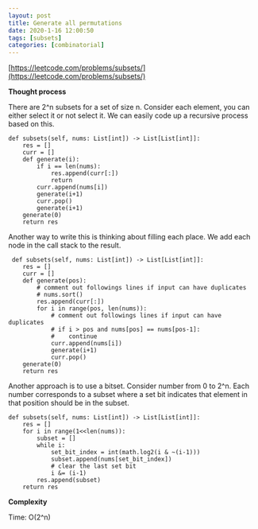 ```yaml
---
layout: post
title: Generate all permutations
date: 2020-1-16 12:00:50
tags: [subsets]
categories: [combinatorial]
---
```


[https://leetcode.com/problems/subsets/](https://leetcode.com/problems/subsets/)

**Thought process**

There are 2^n subsets for a set of size n. Consider each element, you can either
select it or not select it. We can easily code up a recursive process based on this.

```
def subsets(self, nums: List[int]) -> List[List[int]]:
    res = []
    curr = []
    def generate(i):
        if i == len(nums):
            res.append(curr[:])
            return
        curr.append(nums[i])
        generate(i+1)
        curr.pop()
        generate(i+1)
    generate(0)
    return res
```

Another way to write this is thinking about filling each place. We add each node
in the call stack to the result.

```
 def subsets(self, nums: List[int]) -> List[List[int]]:
    res = []
    curr = []
    def generate(pos):
        # comment out followings lines if input can have duplicates
        # nums.sort()
        res.append(curr[:])
        for i in range(pos, len(nums)):
            # comment out followings lines if input can have duplicates
            # if i > pos and nums[pos] == nums[pos-1]:
            #    continue
            curr.append(nums[i])
            generate(i+1)
            curr.pop()
    generate(0)
    return res
```

Another approach is to use a bitset. Consider number from 0 to 2^n. Each number
corresponds to a subset where a set bit indicates that element in that position
should be in the subset.

```
def subsets(self, nums: List[int]) -> List[List[int]]:
    res = []
    for i in range(1<<len(nums)):
        subset = []
        while i:
            set_bit_index = int(math.log2(i & ~(i-1)))
            subset.append(nums[set_bit_index])
            # clear the last set bit
            i &= (i-1)
        res.append(subset)
    return res
```

**Complexity**

Time: O(2^n)
